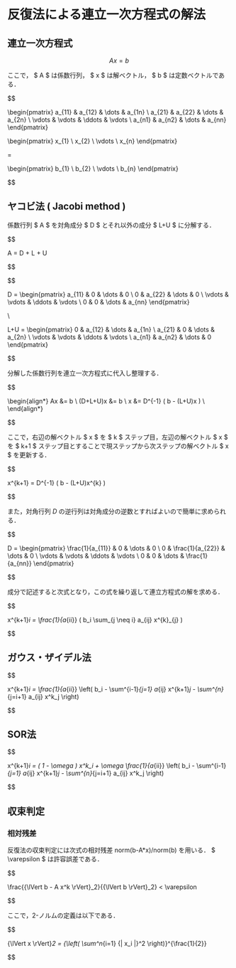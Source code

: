 # 反復法による連立一次方程式の解法


## 連立一次方程式

$$
Ax = b
$$

ここで， $ A $ は係数行列， $ x $ は解ベクトル， $ b $ は定数ベクトルである．

$$

\begin{pmatrix} 
    a_{11} & a_{12} & \dots  & a_{1n} \\
    a_{21} & a_{22} & \dots  & a_{2n} \\
    \vdots & \vdots & \ddots & \vdots \\
    a_{n1} & a_{n2} & \dots  & a_{nn}
\end{pmatrix}

\begin{pmatrix} 
    x_{1} \\
    x_{2} \\
    \vdots \\
    x_{n}
\end{pmatrix}

=

\begin{pmatrix} 
    b_{1} \\
    b_{2} \\
    \vdots \\
    b_{n}
\end{pmatrix}

$$


##  ヤコビ法 ( Jacobi method )

係数行列 $ A $ を対角成分 $ D $ とそれ以外の成分 $ L+U $ に分解する．

$$

A = D + L + U

$$


$$

D = 
\begin{pmatrix} 
    a_{11} & 0 & \dots  & 0 \\
    0 & a_{22} & \dots  & 0 \\
    \vdots & \vdots & \ddots & \vdots \\
    0 & 0 & \dots  & a_{nn}
\end{pmatrix}

\\

L+U =
\begin{pmatrix} 
    0 & a_{12} & \dots  & a_{1n} \\
    a_{21} & 0 & \dots  & a_{2n} \\
    \vdots & \vdots & \ddots & \vdots \\
    a_{n1} & a_{n2} & \dots  & 0
\end{pmatrix}

$$

分解した係数行列を連立一次方程式に代入し整理する．

$$

\begin{align*}
Ax &= b \\
(D+L+U)x &= b \\
x &= D^{-1} ( b - (L+U)x ) \\
\end{align*}

$$

ここで，右辺の解ベクトル $ x $ を $ k $ ステップ目，左辺の解ベクトル $ x $ を $ k+1 $ ステップ目とすることで現ステップから次ステップの解ベクトル $ x $ を更新する．

$$

x^{k+1} = D^{-1} ( b - (L+U)x^{k} )

$$


また，対角行列 $D$ の逆行列は対角成分の逆数とすればよいので簡単に求められる．

$$

D = 
\begin{pmatrix} 
    \frac{1}{a_{11}} & 0 & \dots  & 0 \\
    0 & \frac{1}{a_{22}} & \dots  & 0 \\
    \vdots & \vdots & \ddots & \vdots \\
    0 & 0 & \dots  & \frac{1}{a_{nn}}
\end{pmatrix}

$$


成分で記述すると次式となり，この式を繰り返して連立方程式の解を求める．

$$

x^{k+1}_i = \frac{1}{a_{ii}} ( b_i \sum_{j \neq i} a_{ij} x^{k}_{j} )

$$





## ガウス・ザイデル法

$$

x^{k+1}_i = \frac{1}{a_{ii}} \left( b_i - \sum^{i-1}_{j=1} a_{ij} x^{k+1}_j - \sum^{n}_{j=i+1} a_{ij} x^k_j \right)

$$


## SOR法

$$

x^{k+1}_i =
( 1 - \omega ) x^k_i +
\omega \frac{1}{a_{ii}} \left( b_i - \sum^{i-1}_{j=1} a_{ij} x^{k+1}_j - \sum^{n}_{j=i+1} a_{ij} x^k_j \right)

$$



## 収束判定

### 相対残差

反復法の収束判定には次式の相対残差 norm(b-A*x)/norm(b) を用いる． $ \varepsilon $ は許容誤差である．

$$

\frac{{\lVert b - A x^k \rVert}_2}{{\lVert b \rVert}_2} < \varepsilon

$$

ここで，2-ノルムの定義は以下である．

$$

{\lVert x \rVert}_2 = {\left( \sum^n_{i=1} {| x_i |}^2  \right)}^{\frac{1}{2}}

$$
